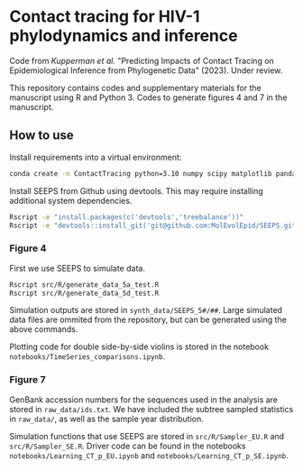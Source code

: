 # Contact tracing for HIV-1 phylodynamics and inference

Code from _Kupperman et al._ "Predicting Impacts of Contact Tracing on Epidemiological Inference from Phylogenetic Data" (2023). Under review.

This repository contains codes and supplementary materials for the manuscript using R and Python 3. Codes to generate figures 4 and 7 in the manuscript.


## How to use

Install requirements into a virtual environment:

```bash
conda create -n ContactTracing python=3.10 numpy scipy matplotlib pandas seaborn r-base r-future r-ape r-phangorn -c conda-forge
```
Install SEEPS from Github using devtools. This may require installing additional system dependencies.
```bash
Rscript -e "install.packages(c('devtools','treebalance'))"
Rscript -e "devtools::install_git('git@github.com:MolEvolEpid/SEEPS.git', ref='feature/ref_branching_models')"
```

### Figure 4

First we use SEEPS to simulate data.

```bash
Rscript src/R/generate_data_5a_test.R
Rscript src/R/generate_data_5d_test.R
```

Simulation outputs are stored in `synth_data/SEEPS_5#/##`.
Large simulated data files are ommited from the repository, but can be generated using the above commands.

Plotting code for double side-by-side violins is stored in the notebook `notebooks/TimeSeries_comparisons.ipynb`.

### Figure 7

GenBank accession numbers for the sequences used in the analysis are stored in `raw_data/ids.txt`. We have included the subtree sampled statistics in `raw_data/`, as well as the sample year distribution.

Simulation functions that use SEEPS are stored in `src/R/Sampler_EU.R` and `src/R/Sampler_SE.R`. Driver code can be found in the notebooks `notebooks/Learning_CT_p_EU.ipynb` and `notebooks/Learning_CT_p_SE.ipynb`.
